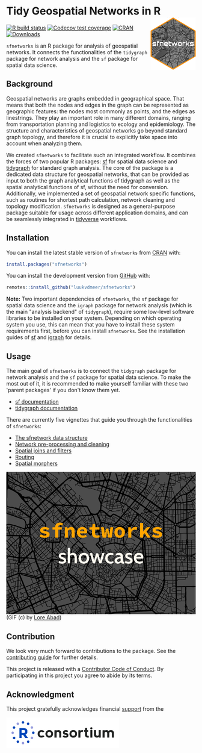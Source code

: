 # Tidy Geospatial Networks in R <img src="man/figures/logo.png" align="right" width="120" />

<!-- badges: start -->

[![R build status](https://github.com/luukvdmeer/sfnetworks/workflows/R-CMD-check/badge.svg)](https://github.com/luukvdmeer/sfnetworks/actions)
[![Codecov test coverage](https://codecov.io/gh/luukvdmeer/sfnetworks/branch/master/graph/badge.svg)](https://app.codecov.io/gh/luukvdmeer/sfnetworks)
[![CRAN](http://www.r-pkg.org/badges/version/sfnetworks)](https://cran.r-project.org/package=sfnetworks)
[![Downloads](https://cranlogs.r-pkg.org/badges/sfnetworks)](https://cran.r-project.org/package=sfnetworks)
<!-- badges: end -->

`sfnetworks` is an R package for analysis of geospatial networks. It connects the functionalities of the `tidygraph` package for network analysis and the `sf` package for spatial data science.

## Background

Geospatial networks are graphs embedded in geographical space. That means that both the nodes and edges in the graph can be represented as geographic features: the nodes most commonly as points, and the edges as linestrings. They play an important role in many different domains, ranging from transportation planning and logistics to ecology and epidemiology. The structure and characteristics of geospatial networks go beyond standard graph topology, and therefore it is crucial to explicitly take space into account when analyzing them.

We created `sfnetworks` to facilitate such an integrated workflow. It combines the forces of two popular R packages: [sf](https://r-spatial.github.io/sf/) for spatial data science and [tidygraph](https://tidygraph.data-imaginist.com/index.html) for standard graph analysis. The core of the package is a dedicated data structure for geospatial networks, that can be provided as input to both the graph analytical functions of tidygraph as well as the spatial analytical functions of sf, without the need for conversion. Additionally, we implemented a set of geospatial network specific functions, such as routines for shortest path calculation, network cleaning and topology modification. `sfnetworks` is designed as a general-purpose package suitable for usage across different application domains, and can be seamlessly integrated in [tidyverse](https://www.tidyverse.org/) workflows.

## Installation

You can install the latest stable version of `sfnetworks` from [CRAN](https://cran.r-project.org/package=sfnetworks) with:

``` r
install.packages("sfnetworks")
```

You can install the development version from [GitHub](https://github.com/luukvdmeer/sfnetworks) with:

```r
remotes::install_github("luukvdmeer/sfnetworks")
```

**Note:** Two important dependencies of `sfnetworks`, the `sf` package for spatial data science and the `igraph` package for network analysis (which is the main "analysis backend" of `tidygraph`), require some low-level software libraries to be installed on your system. Depending on which operating system you use, this can mean that you have to install these system requirements first, before you can install `sfnetworks`. See the installation guides of [sf](https://github.com/r-spatial/sf#installing) and [igraph](https://github.com/igraph/rigraph#installation) for details.

## Usage

The main goal of `sfnetworks` is to connect the `tidygraph` package for network analysis and the `sf` package for spatial data science. To make the most out of it, it is recommended to make yourself familiar with these two 'parent packages' if you don't know them yet.

- [sf documentation](https://r-spatial.github.io/sf/)
- [tidygraph documentation](https://tidygraph.data-imaginist.com/)

There are currently five vignettes that guide you through the functionalities of `sfnetworks`:

- [The sfnetwork data structure](https://luukvdmeer.github.io/sfnetworks/articles/sfn01_structure.html)
- [Network pre-processing and cleaning](https://luukvdmeer.github.io/sfnetworks/articles/sfn02_preprocess_clean.html)
- [Spatial joins and filters](https://luukvdmeer.github.io/sfnetworks/articles/sfn03_join_filter.html)
- [Routing](https://luukvdmeer.github.io/sfnetworks/articles/sfn04_routing.html)
- [Spatial morphers](https://luukvdmeer.github.io/sfnetworks/articles/sfn05_morphers.html)

<img align="left" src="https://raw.githubusercontent.com/loreabad6/ggraph-spatial-examples/main/figs/sfnetworks-showcase.gif" >

(GIF (c) by [Lore Abad](https://github.com/loreabad6))

## Contribution

We look very much forward to contributions to the package. See the [contributing guide](https://github.com/luukvdmeer/sfnetworks/blob/master/CONTRIBUTING.md) for further details.

This project is released with a [Contributor Code of Conduct](https://github.com/luukvdmeer/sfnetworks/blob/master/CODE_OF_CONDUCT.md). By participating in this project you agree to abide by its terms.

## Acknowledgment

This project gratefully acknowledges financial [support](https://www.r-consortium.org/projects) from the

<a href="https://www.r-consortium.org/all-projects/awarded-projects">
<img src="https://raw.githubusercontent.com/RConsortium/artwork/main/r_consortium/R_Consortium-logo-horizontal-color.png" width="300">
</a>

